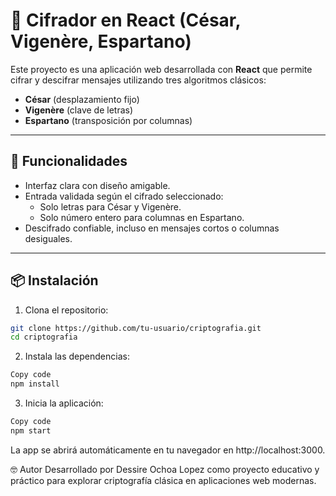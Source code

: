 # 🔐 Cifrador en React (César, Vigenère, Espartano)

Este proyecto es una aplicación web desarrollada con **React** que permite cifrar y descifrar mensajes utilizando tres algoritmos clásicos:

- **César** (desplazamiento fijo)
- **Vigenère** (clave de letras)
- **Espartano** (transposición por columnas)

---

## 🚀 Funcionalidades

- Interfaz clara con diseño amigable.
- Entrada validada según el cifrado seleccionado:
  - Solo letras para César y Vigenère.
  - Solo número entero para columnas en Espartano.
- Descifrado confiable, incluso en mensajes cortos o columnas desiguales.

---

## 📦 Instalación

1. Clona el repositorio:

```bash
git clone https://github.com/tu-usuario/criptografia.git
cd criptografia
```

2. Instala las dependencias:

```bash
Copy code
npm install
```

3. Inicia la aplicación:

```bash
Copy code
npm start
```

La app se abrirá automáticamente en tu navegador en http://localhost:3000.

🤓 Autor
Desarrollado por Dessire Ochoa Lopez como proyecto educativo y práctico para explorar criptografía clásica en aplicaciones web modernas.
